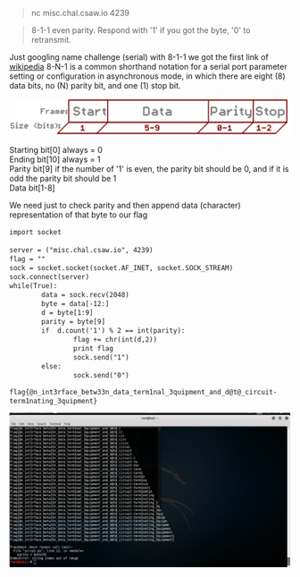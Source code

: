 >  nc misc.chal.csaw.io 4239

>  8-1-1 even parity. Respond with '1' if you got the byte, '0' to retransmit.



Just googling name challenge (serial) with 8-1-1 we got the first link of [wikipedia](https://en.wikipedia.org/wiki/8-N-1)
8-N-1 is a common shorthand notation for a serial port parameter setting or configuration in asynchronous mode, in which there are eight (8) data bits, no (N) parity bit, and one (1) stop bit.


![ss](https://github.com/rayenmessaoudi/Write-ups-CTF/blob/master/CSAW%202017/50d2066fce395fc43b000000.png)

Starting bit[0] always = 0    
Ending bit[10] always = 1    
Parity bit[9] if the number of '1' is even, the parity bit should be 0, and if it is odd the parity bit should be 1   
Data bit[1-8]

We need just to check parity and then append data (character) representation of that byte to our flag


```
import socket

server = ("misc.chal.csaw.io", 4239)
flag = "" 
sock = socket.socket(socket.AF_INET, socket.SOCK_STREAM)
sock.connect(server)
while(True): 
        data = sock.recv(2048) 
        byte = data[-12:]
        d = byte[1:9]
        parity = byte[9]
        if  d.count('1') % 2 == int(parity):
                flag += chr(int(d,2))
                print flag
                sock.send("1")
        else:
                sock.send("0")

```

```
flag{@n_int3rface_betw33n_data_term1nal_3quipment_and_d@t@_circuit-term1nating_3quipment}
```

![sss](https://raw.githubusercontent.com/rayenmessaoudi/Write-ups-CTF/master/CSAW%202017/Capture.PNG)
